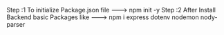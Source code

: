 Step :1 
    To initialize Package.json file ---> npm init -y
Step :2 
    After Install Backend basic Packages like ---> npm i express dotenv nodemon nody-parser
    
